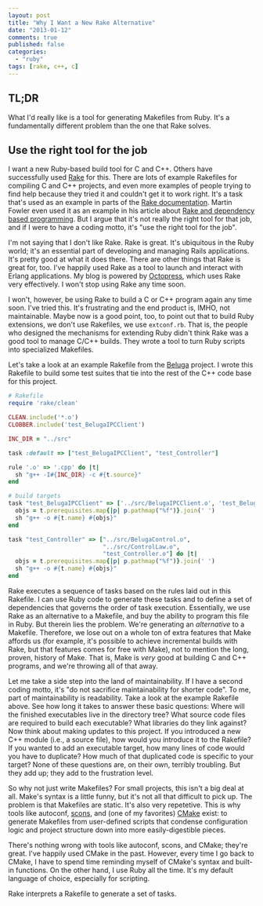 ```yaml
---
layout: post
title: "Why I Want a New Rake Alternative"
date: "2013-01-12"
comments: true
published: false
categories:
  - "ruby"
tags: [rake, c++, c]
---
```


## TL;DR

What I'd really like is a tool for generating Makefiles from Ruby.  It's a
fundamentally different problem than the one that Rake solves.  

## Use the right tool for the job

I want a new Ruby-based build tool for C and C++.  Others have successfully
used [Rake](http://rake.rubyforge.org) for this.  There are lots of example
Rakefiles for compiling C and C++ projects, and even more examples of people
trying to find help because they tried it and couldn't get it to work right.
It's a task that's used as an example in parts of the [Rake documentation](http://rake.rubyforge.org/files/doc/rakefile_rdoc.html).  Martin
Fowler even used it as an example in his article about [Rake and dependency based programming](http://martinfowler.com/articles/rake.html).  But I argue that it's not
really the right tool for that job, and if I were to have a coding motto, it's
"use the right tool for the job".

I'm not saying that I don't like Rake.  Rake is great.  It's ubiquitous in
the Ruby world; it's an essential part of developing and managing Rails applications.  It's pretty good at what it does there.  There are other
things that Rake is great for, too.  I've happily used Rake as a tool to launch
and interact with Erlang applications.  My blog is powered by [Octopress](http://octopress.org), which uses Rake very effectively.  I won't stop using Rake any time soon.

I won't, however, be using Rake to build a C or C++ program again any time
soon.  I've tried this.  It's frustrating and the end product is,
IMHO, not maintainable.  Maybe now is a good point, too, to point out that to
build Ruby extensions, we don't use Rakefiles, we use `extconf.rb`.  That is,
the people who designed the mechanisms for extending Ruby didn't think Rake was
a good tool to manage C/C++ builds.  They wrote a tool to turn Ruby scripts into
specialized Makefiles.

Let's take a look at an example Rakefile from the
[Beluga](http://github.com/leonard-lab/Beluga) project.  I wrote this Rakefile
to build some test suites that tie into the rest of the C++ code base for this
project.

``` ruby
# Rakefile
require 'rake/clean'

CLEAN.include('*.o')
CLOBBER.include('test_BelugaIPCClient')

INC_DIR = "../src"

task :default => ["test_BelugaIPCClient", "test_Controller"]

rule '.o' => '.cpp' do |t|
  sh "g++ -I#{INC_DIR} -c #{t.source}"
end

# build targets
task "test_BelugaIPCClient" => ['../src/BelugaIPCClient.o', 'test_BelugaIPCClient.o'] do |t|
  objs = t.prerequisites.map{|p| p.pathmap("%f")}.join(' ')
  sh "g++ -o #{t.name} #{objs}"
end

task "test_Controller" => ["../src/BelugaControl.o",
                           "../src/ControlLaw.o",
                           "test_Controller.o"] do |t|
  objs = t.prerequisites.map{|p| p.pathmap("%f")}.join(' ')
  sh "g++ -o #{t.name} #{objs}"
end
```

Rake executes a sequence of tasks based on the rules laid out in this Rakefile.
I can use Ruby code to generate these tasks and to define a set of dependencies
that governs the order of task execution.  Essentially, we use Rake as an
alternative to a Makefile, and buy the ability to program this file in Ruby.
But therein lies the problem.  We're generating an *alternative* to a Makefile.
Therefore, we lose out on a whole ton of extra features that Make affords us
(for example, it's possible to achieve incremental builds with Rake, but that
features comes for free with Make), not to mention the long, proven, history of
Make.  That is, Make is _very_ good at building C and C++ programs, and we're
throwing all of that away.

Let me take a side step into the land of maintainability.  If I have a second
coding motto, it's "do not sacrifice maintainability for shorter code".  To me,
part of maintainability is readability.  Take a look at the example Rakefile
above.  See how long it takes to answer these basic questions:  Where will the
finished executables live in the directory tree?  What source code files are
required to build each executable?  What libraries do they link against?  Now
think about making updates to this project.  If you introduced a new C++ module
(i.e., a source file), how would you introduce it to the Rakefile?  If you
wanted to add an executable target, how many lines of code would you have to
duplicate?  How much of that duplicated code is specific to your target?  None
of these questions are, on their own, terribly troubling.  But they add up;
they add to the frustration level.

So why not just write Makefiles?  For small projects, this isn't a big deal at
all.  Make's syntax is a little funny, but it's not all that difficult to pick
up.  The problem is that Makefiles are static.  It's also very repetetive.
This is why tools like autoconf, [scons](http://scons.org), and (one of my
favorites) [CMake](http://cmake.org) exist: to generate Makefiles from
user-defined scripts that condense configuration logic and project structure
down into more easily-digestible pieces.  

There's nothing wrong with tools like autoconf, scons, and CMake; they're
great.  I've happily used CMake in the past.  However, every time I go back to
CMake, I have to spend time reminding myself of CMake's syntax and built-in
functions.  On the other hand, I use Ruby all the time.  It's my default
language of choice, especially for scripting.  


Rake interprets a Rakefile to generate a set of tasks.
